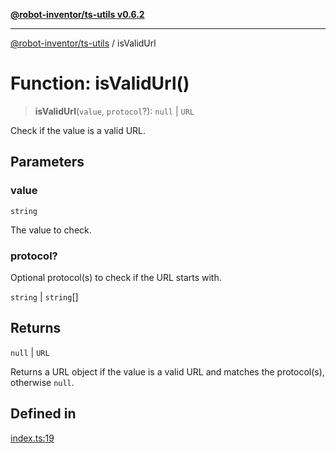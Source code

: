 [**@robot-inventor/ts-utils v0.6.2**](../README.md)

***

[@robot-inventor/ts-utils](../README.md) / isValidUrl

# Function: isValidUrl()

> **isValidUrl**(`value`, `protocol`?): `null` \| `URL`

Check if the value is a valid URL.

## Parameters

### value

`string`

The value to check.

### protocol?

Optional protocol(s) to check if the URL starts with.

`string` | `string`[]

## Returns

`null` \| `URL`

Returns a URL object if the value is a valid URL and matches the protocol(s), otherwise `null`.

## Defined in

[index.ts:19](https://github.com/Robot-Inventor/ts-utils/blob/3436114e22e41a691f90444f31cbf897b04906b5/src/index.ts#L19)
